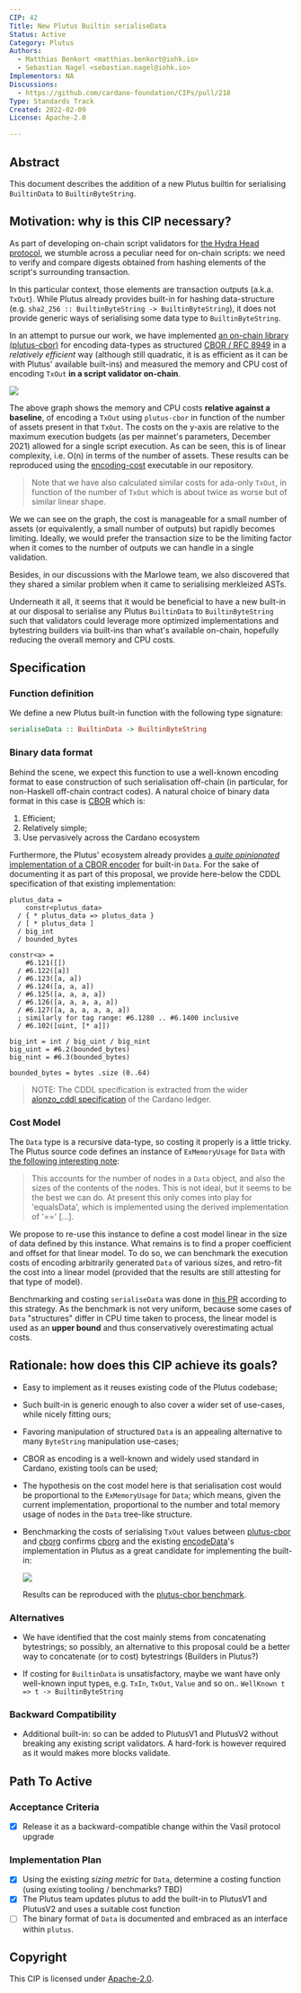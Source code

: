 ```yaml
---
CIP: 42
Title: New Plutus Builtin serialiseData
Status: Active
Category: Plutus
Authors:
  - Matthias Benkort <matthias.benkort@iohk.io>
  - Sebastian Nagel <sebastian.nagel@iohk.io>
Implementors: NA
Discussions:
  - https://github.com/cardano-foundation/CIPs/pull/218
Type: Standards Track
Created: 2022-02-09
License: Apache-2.0

---
```


## Abstract

This document describes the addition of a new Plutus builtin for serialising `BuiltinData` to `BuiltinByteString`.

## Motivation: why is this CIP necessary?

As part of developing on-chain script validators for [the Hydra Head protocol](https://eprint.iacr.org/2020/299), we stumble across a peculiar need for on-chain scripts: we need to verify and compare digests obtained from hashing elements of the script's surrounding transaction.

In this particular context, those elements are transaction outputs (a.k.a. `TxOut`). While Plutus already provides built-in for hashing data-structure (e.g. `sha2_256 :: BuiltinByteString -> BuiltinByteString`), it does not provide generic ways of serialising some data type to `BuiltinByteString`.

In an attempt to pursue our work, we have implemented [an on-chain library (plutus-cbor)][plutus-cbor] for encoding data-types as structured [CBOR / RFC 8949][CBOR] in a _relatively efficient_ way (although still quadratic, it is as efficient as it can be with Plutus' available built-ins) and measured the memory and CPU cost of encoding `TxOut` **in a script validator on-chain**.

![](https://i.imgur.com/AtHE0p4.png)

The above graph shows the memory and CPU costs **relative against a baseline**, of encoding a `TxOut` using `plutus-cbor` in function of the number of assets present in that `TxOut`. The costs on the y-axis are relative to the maximum execution budgets (as per mainnet's parameters, December 2021) allowed for a single script execution. As can be seen, this is of linear complexity, i.e. O(n) in terms of the number of assets. These results can be reproduced using the [encoding-cost][] executable in our repository.

> Note that we have also calculated similar costs for ada-only `TxOut`, in function of the number of `TxOut` which is about twice as worse but of similar linear shape.

We we can see on the graph, the cost is manageable for a small number of assets (or equivalently, a small number of outputs) but rapidly becomes limiting. Ideally, we would prefer the transaction size to be the limiting factor when it comes to the number of outputs we can handle in a single validation.

Besides, in our discussions with the Marlowe team, we also discovered that they shared a similar problem when it came to serialising merkleized ASTs.

Underneath it all, it seems that it would be beneficial to have a new built-in at our disposal to serialise any Plutus `BuiltinData` to `BuiltinByteString` such that validators could leverage more optimized implementations and bytestring builders via built-ins than what's available on-chain, hopefully reducing the overall memory and CPU costs.

## Specification

### Function definition

We define a new Plutus built-in function with the following type signature:

```hs
serialiseData :: BuiltinData -> BuiltinByteString
```

### Binary data format

Behind the scene, we expect this function to use a well-known encoding format to ease construction of such serialisation off-chain (in particular, for non-Haskell off-chain contract codes). A natural choice of binary data format in this case is [CBOR][] which is:

1. Efficient;
2. Relatively simple;
3. Use pervasively across the Cardano ecosystem

Furthermore, the Plutus' ecosystem already provides [a _quite opinionated_ implementation of a CBOR encoder][encodeData] for built-in `Data`. For the sake of documenting it as part of this proposal, we provide here-below the CDDL specification of that existing implementation:

```cddl
plutus_data =
    constr<plutus_data>
  / { * plutus_data => plutus_data }
  / [ * plutus_data ]
  / big_int
  / bounded_bytes

constr<a> =
    #6.121([])
  / #6.122([a])
  / #6.123([a, a])
  / #6.124([a, a, a])
  / #6.125([a, a, a, a])
  / #6.126([a, a, a, a, a])
  / #6.127([a, a, a, a, a, a])
  ; similarly for tag range: #6.1280 .. #6.1400 inclusive
  / #6.102([uint, [* a]])

big_int = int / big_uint / big_nint
big_uint = #6.2(bounded_bytes)
big_nint = #6.3(bounded_bytes)

bounded_bytes = bytes .size (0..64)
```

> NOTE: The CDDL specification is extracted from the wider [alonzo_cddl specification][] of the Cardano ledger.

### Cost Model

The `Data` type is a recursive data-type, so costing it properly is a little tricky. The Plutus source code defines an instance of `ExMemoryUsage` for `Data` with [the following interesting note](https://github.com/input-output-hk/plutus/blob/37b28ae0dc702e3a66883bb33eaa5e1156ba4922/plutus-core/plutus-core/src/PlutusCore/Evaluation/Machine/ExMemory.hs#L205-L225):

> This accounts for the number of nodes in a `Data` object, and also the sizes of the contents of the nodes.  This is not ideal, but it seems to be the best we can do. At present this only comes into play for 'equalsData', which is implemented using the derived implementation of '==' [...].

We propose to re-use this instance to define a cost model linear in the size of data defined by this instance. What remains is to find a proper coefficient and offset for that linear model. To do so, we can benchmark the execution costs of encoding arbitrarily generated `Data` of various sizes, and retro-fit the cost into a linear model (provided that the results are still attesting for that type of model).

Benchmarking and costing `serialiseData` was done in [this PR](https://github.com/input-output-hk/plutus/pull/4480) according to this strategy. As the benchmark is not very uniform, because some cases of `Data` "structures" differ in CPU time taken to process, the linear model is used as an **upper bound** and thus conservatively overestimating actual costs.

## Rationale: how does this CIP achieve its goals?

* Easy to implement as it reuses existing code of the Plutus codebase;
* Such built-in is generic enough to also cover a wider set of use-cases, while nicely fitting ours;
* Favoring manipulation of structured `Data` is an appealing alternative to many `ByteString` manipulation use-cases;
* CBOR as encoding is a well-known and widely used standard in Cardano, existing tools can be used;
* The hypothesis on the cost model here is that serialisation cost would be proportional to the `ExMemoryUsage` for `Data`; which means, given the current implementation, proportional to the number and total memory usage of nodes in the `Data` tree-like structure.
* Benchmarking the costs of serialising `TxOut` values between [plutus-cbor][] and [cborg][] confirms [cborg][] and the existing [encodeData][]'s implementation in Plutus as a great candidate for implementing the built-in:

  ![](https://i.imgur.com/6GWrIHb.png)

  Results can be reproduced with the [plutus-cbor benchmark][].

### Alternatives

* We have identified that the cost mainly stems from concatenating bytestrings; so possibly, an alternative to this proposal could be a better way to concatenate (or to cost) bytestrings (Builders in Plutus?)

* If costing for `BuiltinData` is unsatisfactory, maybe we want have only well-known input types, e.g. `TxIn`, `TxOut`, `Value` and so on.. `WellKnown t => t -> BuiltinByteString`

### Backward Compatibility

* Additional built-in: so can be added to PlutusV1 and PlutusV2 without breaking any existing script validators. A hard-fork is however required as it would makes more blocks validate.

## Path To Active

### Acceptance Criteria

- [x] Release it as a backward-compatible change within the Vasil protocol upgrade

### Implementation Plan

- [x] Using the existing _sizing metric_ for `Data`, determine a costing function (using existing tooling / benchmarks? TBD)
- [x] The Plutus team updates plutus to add the built-in to PlutusV1 and PlutusV2 and uses a suitable cost function
- [ ] The binary format of `Data` is documented and embraced as an interface within `plutus`.

## Copyright

This CIP is licensed under [Apache-2.0](https://www.apache.org/licenses/LICENSE-2.0).

[CBOR]: https://www.rfc-editor.org/rfc/rfc8949
[plutus-cbor]: https://github.com/input-output-hk/hydra-poc/tree/a4b843a040897e45120cb63b666d965759091651/plutus-cbor
[cborg]: https://hackage.haskell.org/package/cborg-0.2.4.0
[encoding-cost]: https://github.com/input-output-hk/hydra-poc/tree/759fee84475f951aaf2f35acdb8ab82094ec5fbf/plutus-cbor/exe/encoding-cost/Main.hs
[alonzo_cddl specification]: https://github.com/input-output-hk/cardano-ledger/blob/aebd64e015ec0825776c256faed9d8632712beb0/eras/alonzo/test-suite/cddl-files/alonzo.cddl#L276-L296
[encodeData]: https://github.com/input-output-hk/plutus/blob/1f31e640e8a258185db01fa899da63f9018c0e85/plutus-core/plutus-core/src/PlutusCore/Data.hs#L108
[plutus-cbor benchmark]: https://github.com/input-output-hk/hydra-poc/tree/759fee84475f951aaf2f35acdb8ab82094ec5fbf/plutus-cbor/bench/Main.hs
